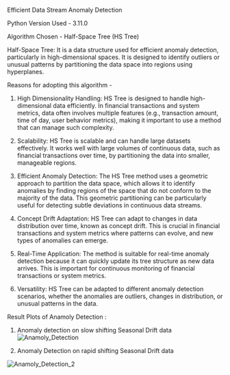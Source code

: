 Efficient Data Stream Anomaly Detection

Python Version Used - 3.11.0


Algorithm Chosen - Half-Space Tree (HS Tree)

Half-Space Tree: It is a data structure used for efficient anomaly detection, particularly in high-dimensional spaces. It is designed to identify outliers or unusual patterns by partitioning the data space into regions using hyperplanes.

Reasons for adopting this algorithm - 

1. High Dimensionality Handling: HS Tree is designed to handle high-dimensional data efficiently. In financial transactions and system metrics, data often involves multiple features (e.g., transaction amount, time of day, user behavior metrics), making it important to use a method that can manage such complexity.

2. Scalability: HS Tree is scalable and can handle large datasets effectively. It works well with large volumes of continuous data, such as financial transactions over time, by partitioning the data into smaller, manageable regions.

3. Efficient Anomaly Detection: The HS Tree method uses a geometric approach to partition the data space, which allows it to identify anomalies by finding regions of the space that do not conform to the majority of the data. This geometric partitioning can be particularly useful for detecting subtle deviations in continuous data streams.

4. Concept Drift Adaptation: HS Tree can adapt to changes in data distribution over time, known as concept drift. This is crucial in financial transactions and system metrics where patterns can evolve, and new types of anomalies can emerge.

5. Real-Time Application: The method is suitable for real-time anomaly detection because it can quickly update its tree structure as new data arrives. This is important for continuous monitoring of financial transactions or system metrics.

6. Versatility: HS Tree can be adapted to different anomaly detection scenarios, whether the anomalies are outliers, changes in distribution, or unusual patterns in the data.






Result Plots of Anamoly Detection :

1. Anomaly detection on slow shifting Seasonal Drift data
![Anamoly_Detection](https://github.com/user-attachments/assets/0e984df5-7ed5-4e5c-a8f6-9df49d9f7a88)





2. Anomaly Detection on rapid shifting Seasonal Drift data

![Anamoly_Detection_2](https://github.com/user-attachments/assets/3bb99c8f-067a-4bba-bb4b-d161de0ee770)



